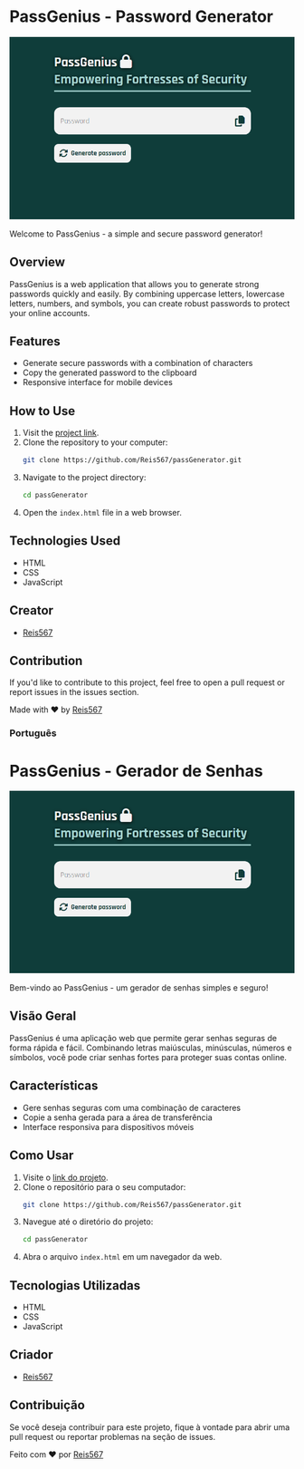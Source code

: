 # PassGenius - Password Generator

![PassGenius Screenshot](screenshot.PNG)

Welcome to PassGenius - a simple and secure password generator!

## Overview

PassGenius is a web application that allows you to generate strong passwords quickly and easily. By combining uppercase letters, lowercase letters, numbers, and symbols, you can create robust passwords to protect your online accounts.

## Features

- Generate secure passwords with a combination of characters
- Copy the generated password to the clipboard
- Responsive interface for mobile devices

## How to Use

1. Visit the [project link](https://github.com/Reis567/passGenerator).
2. Clone the repository to your computer:
   ```bash
   git clone https://github.com/Reis567/passGenerator.git
   ```
3. Navigate to the project directory:
   ```bash
   cd passGenerator
   ```
4. Open the `index.html` file in a web browser.


## Technologies Used

- HTML
- CSS
- JavaScript

## Creator

- [Reis567](https://github.com/Reis567)

## Contribution

If you'd like to contribute to this project, feel free to open a pull request or report issues in the issues section.


Made with ❤️ by [Reis567](https://github.com/Reis567)



### Português

# PassGenius - Gerador de Senhas

![PassGenius Screenshot](screenshot.PNG)

Bem-vindo ao PassGenius - um gerador de senhas simples e seguro!

## Visão Geral

PassGenius é uma aplicação web que permite gerar senhas seguras de forma rápida e fácil. Combinando letras maiúsculas, minúsculas, números e símbolos, você pode criar senhas fortes para proteger suas contas online.

## Características

- Gere senhas seguras com uma combinação de caracteres
- Copie a senha gerada para a área de transferência
- Interface responsiva para dispositivos móveis

## Como Usar

1. Visite o [link do projeto](https://github.com/Reis567/passGenerator).
2. Clone o repositório para o seu computador:
   ```bash
   git clone https://github.com/Reis567/passGenerator.git
   ```
3. Navegue até o diretório do projeto:
   ```bash
   cd passGenerator
   ```
4. Abra o arquivo `index.html` em um navegador da web.


## Tecnologias Utilizadas

- HTML
- CSS
- JavaScript

## Criador

- [Reis567](https://github.com/Reis567)

## Contribuição

Se você deseja contribuir para este projeto, fique à vontade para abrir uma pull request ou reportar problemas na seção de issues.


Feito com ❤️ por [Reis567](https://github.com/Reis567)

